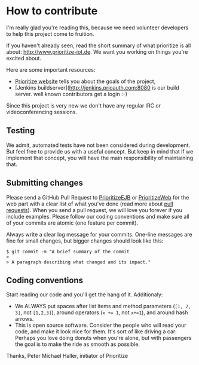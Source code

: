 # How to contribute

I'm really glad you're reading this, because we need volunteer developers to help this project come to fruition.

If you haven't already seen, read the short summary of what prioritize is all about: http://www.prioritize-iot.de. 
We want you working on things you're excited about.

Here are some important resources:

  * [Prioritize website](http://www.prioritize-iot.de) tells you about the goals of the project,
  * [Jenkins buildserver](http://jenkins.prioauth.com:8080 is our build server. well known contributors get a login :-)
  
Since this project is very new we don't have any regular IRC or videoconferencing sessions. 
  
## Testing

We admit, automated tests have not been considered during development. But feel free to provide us with a useful concept. But
keep in mind that if we implement that concept, you will have the main responsibility of maintaining that.

## Submitting changes

Please send a 
GitHub Pull Request to [PrioritizeEJB](https://github.com/phaller222/PrioritizeEJB/pull/new/master) or 
                       [PrioritizeWeb](https://github.com/phaller222/PrioritizeWeb/pull/new/master) for the web part
with a clear list of what you've done (read more about [pull requests](http://help.github.com/pull-requests/)). 
When you send a pull request, we will love you forever if you include examples. Please follow our coding conventions and make sure all of your commits are atomic (one feature per commit).

Always write a clear log message for your commits. One-line messages are fine for small changes, but bigger changes should look like this:

    $ git commit -m "A brief summary of the commit
    > 
    > A paragraph describing what changed and its impact."

## Coding conventions

Start reading our code and you'll get the hang of it. Additionaly:

  * We ALWAYS put spaces after list items and method parameters (`[1, 2, 3]`, not `[1,2,3]`), around operators (`x += 1`, not `x+=1`), and around hash arrows.
  * This is open source software. Consider the people who will read your code, and make it look nice for them. It's sort of like driving a car: Perhaps you love doing donuts when you're alone, but with passengers the goal is to make the ride as smooth as possible.
 
Thanks,
Peter Michael Haller, initiator of Prioritize

